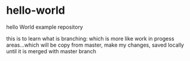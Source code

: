 # hello-world
hello World example repository

this is to learn what is branching: which is more like work in progess areas...which will be copy from master, make my changes, saved locally until it is merged with master branch
